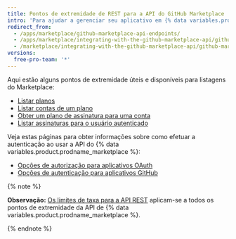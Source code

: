 ```yaml
---
title: Pontos de extremidade de REST para a API do GitHub Marketplace
intro: 'Para ajudar a gerenciar seu aplicativo em {% data variables.product.prodname_marketplace %}, use esses pontos de extremidade da API de {% data variables.product.prodname_marketplace %}.'
redirect_from:
  - /apps/marketplace/github-marketplace-api-endpoints/
  - /apps/marketplace/integrating-with-the-github-marketplace-api/github-marketplace-rest-api-endpoints/
  - /marketplace/integrating-with-the-github-marketplace-api/github-marketplace-rest-api-endpoints
versions:
  free-pro-team: '*'
---
```




Aqui estão alguns pontos de extremidade úteis e disponíveis para listagens do Marketplace:

* [Listar planos](/v3/apps/marketplace/#list-plans)
* [Listar contas de um plano](/v3/apps/marketplace/#list-accounts-for-a-plan)
* [Obter um plano de assinatura para uma conta](/v3/apps/marketplace/#get-a-subscription-plan-for-an-account)
* [Listar assinaturas para o usuário autenticado](/v3/apps/marketplace/#list-subscriptions-for-the-authenticated-user)

Veja estas páginas para obter informações sobre como efetuar a autenticação ao usar a API do {% data variables.product.prodname_marketplace %}:

* [Opções de autorização para aplicativos OAuth](/apps/building-oauth-apps/authorizing-oauth-apps/)
* [Opções de autenticação para aplicativos GitHub](/apps/building-github-apps/authenticating-with-github-apps/)

{% note %}

**Observação:** [Os limites de taxa para a API REST](/v3/#rate-limiting) aplicam-se a todos os pontos de extremidade da API de {% data variables.product.prodname_marketplace %}.

{% endnote %}
